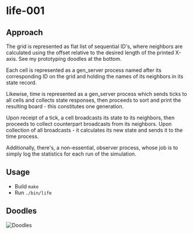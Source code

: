 life-001
========


Approach
--------
The grid is represented as flat list of sequential ID's, where neighbors are
calculated using the offset relative to the desired length of the printed
X-axis. See my prototyping doodles at the bottom.

Each cell is represented as a gen_server process named after its corresponding
ID on the grid and holding the names of its neighbors in its state record.

Likewise, time is represented as a gen_server process which sends ticks to all
cells and collects state responses, then proceeds to sort and print the
resulting board - this constitutes one generation.

Upon receipt of a tick, a cell broadcasts its state to its neighbors, then
proceeds to collect counterpart broadcasts from its neighbors. Upon collection
of all broadcasts - it calculates its new state and sends it to the time
process.

Additionally, there's, a non-essential, observer process, whose job is to
simply log the statistics for each run of the simulation.


Usage
-----
* Build `make`
* Run `./bin/life`


Doodles
-------
![Doodles](https://github.com/ibnfirnas/life/raw/master/001/doodles.png)
